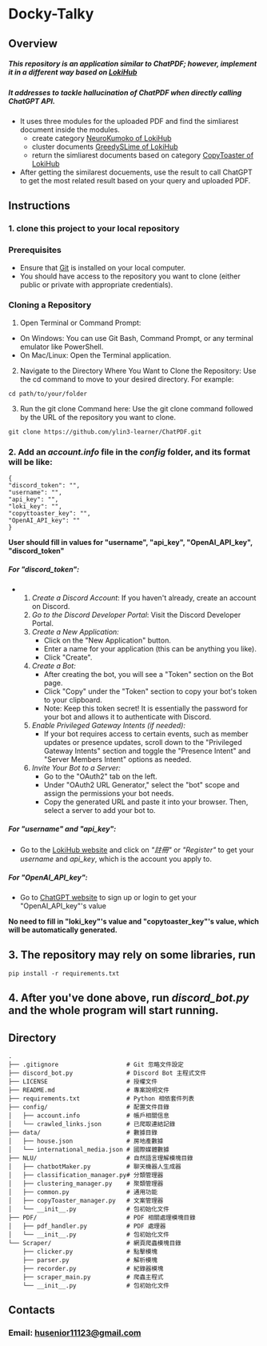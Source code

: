# Docky-Talky
## Overview
##### This repository is an application similar to ChatPDF; however, implement it in a different way based on [LokiHub](https://github.com/Droidtown/LokiHub)
##### It addresses to tackle hallucination of ChatPDF when directly calling ChatGPT API.
- It uses three modules for the uploaded PDF and find the simliarest document inside the modules.
  - create category [NeuroKumoko of LokiHub](https://github.com/Droidtown/LokiTool_Doc/wiki/15_Func_Create_Project_NeuroKumoko)
  - cluster documents [GreedySLime of LokiHub](https://github.com/Droidtown/LokiTool_Doc/wiki/16_Func_Create_Project_GreedySlime)
  - return the simliarest documents based on category [CopyToaster of LokiHub](https://api.droidtown.co/document/#CopyToaster)
- After getting the similarest docuements, use the result to call ChatGPT to get the most related result based on your query and uploaded PDF.

## Instructions
### 1. clone this project to your local repository
  ### Prerequisites
  - Ensure that [Git](https://git-scm.com/downloads) is installed on your local computer.
  - You should have access to the repository you want to clone (either public or private with appropriate credentials).
  ### Cloning a Repository
  1. Open Terminal or Command Prompt:
  - On Windows: You can use Git Bash, Command Prompt, or any terminal emulator like PowerShell.
  - On Mac/Linux: Open the Terminal application.
  2. Navigate to the Directory Where You Want to Clone the Repository: Use the cd command to move to your desired directory. For example:
  ```
  cd path/to/your/folder
  ```
  3. Run the git clone Command here: Use the git clone command followed by the URL of the repository you want to clone. 
  ```
  git clone https://github.com/ylin3-learner/ChatPDF.git
```

### 2. Add an *account.info* file in the *config* folder, and its format will be like:
  ```
  {
  "discord_token": "",
  "username": "",
  "api_key": "",
  "loki_key": "",
  "copyttoaster_key": "",
  "OpenAI_API_key": ""
  }
  ```
  **User should fill in values for "username", "api_key", "OpenAI_API_key", "discord_token"**
  ##### For "discord_token":
  - 1. *Create a Discord Account*: If you haven't already, create an account on Discord.
    2. *Go to the Discord Developer Portal*: Visit the Discord Developer Portal.
    3. *Create a New Application:*
       - Click on the "New Application" button.
       - Enter a name for your application (this can be anything you like).
       - Click "Create".
    4. *Create a Bot:*
       - After creating the bot, you will see a "Token" section on the Bot page.
       - Click "Copy" under the "Token" section to copy your bot's token to your clipboard.
       - Note: Keep this token secret! It is essentially the password for your bot and allows it to authenticate with Discord.
    5. *Enable Privileged Gateway Intents (if needed):*
       - If your bot requires access to certain events, such as member updates or presence updates, scroll down to the "Privileged Gateway Intents" section and toggle the "Presence Intent" and "Server Members Intent" options as needed.
    6. *Invite Your Bot to a Server:*
       - Go to the "OAuth2" tab on the left.
       - Under "OAuth2 URL Generator," select the "bot" scope and assign the permissions your bot needs.
       - Copy the generated URL and paste it into your browser. Then, select a server to add your bot to.
  ##### For "username" and "api_key":
  - Go to the [LokiHub website](https://api.droidtown.co/login/) and click on *"註冊"* or *"Register"* to get your *username* and *api_key*, which is the account you apply to.
  
  ##### For "OpenAI_API_key":
  - Go to [ChatGPT website](https://platform.openai.com/docs/api-reference/introduction) to sign up or login to get your "OpenAI_API_key"'s value

**No need to fill in "loki_key"'s value and "copytoaster_key"'s value, which will be automatically generated.**

## 3. The repository may rely on some libraries, run
```
pip install -r requirements.txt
```

## 4. After you've done above, run *discord_bot.py* and the whole program will start running.

## Directory
```
.
├── .gitignore                   # Git 忽略文件設定
├── discord_bot.py               # Discord Bot 主程式文件
├── LICENSE                      # 授權文件
├── README.md                    # 專案說明文件
├── requirements.txt             # Python 相依套件列表
├── config/                      # 配置文件目錄
│   ├── account.info             # 帳戶相關信息
│   └── crawled_links.json       # 已爬取連結記錄
├── data/                        # 數據目錄
│   ├── house.json               # 房地產數據
│   └── international_media.json # 國際媒體數據
├── NLU/                         # 自然語言理解模塊目錄
│   ├── chatbotMaker.py          # 聊天機器人生成器
│   ├── classification_manager.py# 分類管理器
│   ├── clustering_manager.py    # 聚類管理器
│   ├── common.py                # 通用功能
│   ├── copyToaster_manager.py   # 文案管理器
│   └── __init__.py              # 包初始化文件
├── PDF/                         # PDF 相關處理模塊目錄
│   ├── pdf_handler.py           # PDF 處理器
│   └── __init__.py              # 包初始化文件
└── Scraper/                     # 網頁爬蟲模塊目錄
    ├── clicker.py               # 點擊模塊
    ├── parser.py                # 解析模塊
    ├── recorder.py              # 紀錄器模塊
    ├── scraper_main.py          # 爬蟲主程式
    └── __init__.py              # 包初始化文件
```
## Contacts
### Email: husenior11123@gmail.com
